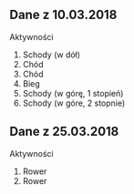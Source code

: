## Dane z 10.03.2018

Aktywności
 1. Schody (w dół)
 2. Chód
 3. Chód
 4. Bieg
 5. Schody (w górę, 1 stopień)
 6. Schody (w góre, 2 stopnie)

 ## Dane z 25.03.2018

 Aktywności
  1. Rower
  2. Rower